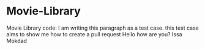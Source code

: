 # Movie-Library
Movie Library code: 
I am writing this paragraph as a test case. this test case aims to show me how to create a pull request
Hello 
how are you?
Issa Mokdad
